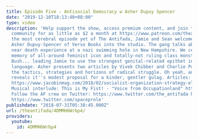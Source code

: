 ```yaml
---
title: Episode Five - Antisocial Democracy w Asher Dupuy Spencer
date: "2019-12-10T18:13:40+08:00"
type: video
description: 'Help support the show, access premium content, and join the Antifada
  community for as little as $2 a month at https://www.patreon.com/theantifada In
  the most cerebral episode yet of The Antifada, Jamie and Sean welcome old friend
  Asher Dupuy-Spencer of Verso Books into the studio. The gang talks about Jamie''s
  near death experience at a nazi swimming hole in New Hampshire. We celebrate the
  memory of all-around feminist icon and totally-not ruling class monster-person Barbara
  Bush... leading Jamie to use the strongest genital-related epithet in the English
  language. Asher presents two articles by Vivek Chibber and Charlie Post that debate
  the tactics, strategies and horizons of radical struggle. Oh yeah, and the Antifada
  reveals it''s modest proposal for a kinder, gentler gulag. Articles: https://www.jacobinmag.com/2017/12/our-road-to-power
  https://www.jacobinmag.com/2018/02/socialist-organization-strategy-electoral-politics
  Musical interlude: This is My Fist! - "Voice from Occupationland" https://thisismyfist.bandcamp.com/track/voice-from-occupationland
  Follow the AF crew on Twitter: https://www.twitter.com/the_antifada https://www.twitter.com/jamie_elizabeth
  https://www.twitter.com/spaceprole'
publishdate: "2018-07-31T05:38:45.000Z"
url: /theantifada/4DMMH6Wrbp4/
providers:
  youtube:
    id: 4DMMH6Wrbp4
---
```

